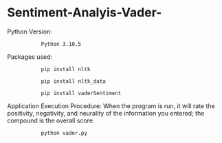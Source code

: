 # Sentiment-Analyis-Vader-
Python Version: 
               
               Python 3.10.5

Packages used:

               pip install nltk

               pip install nltk_data
               
               pip install vaderSentiment
               
Application Execution Procedure: When the program is run, it will rate the positivity, negativity, and neurality of the information you entered; the compound is the overall score.

               python vader.py

